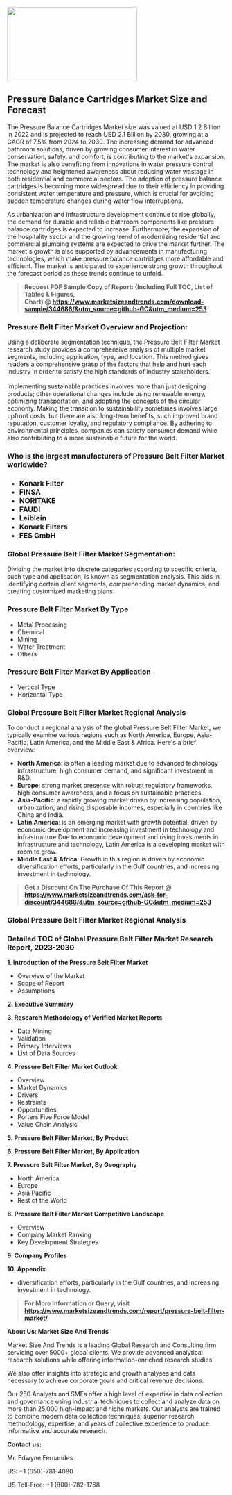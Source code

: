 <p><img class="alignnone size-medium wp-image-20088" src="https://ffe5etoiles.com/wp-content/uploads/2024/12/MST1-300x171.png" alt="" width="300" height="171" /></p><h2>Pressure Balance Cartridges Market Size and Forecast</h2><p>The Pressure Balance Cartridges Market size was valued at USD 1.2 Billion in 2022 and is projected to reach USD 2.1 Billion by 2030, growing at a CAGR of 7.5% from 2024 to 2030. The increasing demand for advanced bathroom solutions, driven by growing consumer interest in water conservation, safety, and comfort, is contributing to the market's expansion. The market is also benefiting from innovations in water pressure control technology and heightened awareness about reducing water wastage in both residential and commercial sectors. The adoption of pressure balance cartridges is becoming more widespread due to their efficiency in providing consistent water temperature and pressure, which is crucial for avoiding sudden temperature changes during water flow interruptions.</p><p>As urbanization and infrastructure development continue to rise globally, the demand for durable and reliable bathroom components like pressure balance cartridges is expected to increase. Furthermore, the expansion of the hospitality sector and the growing trend of modernizing residential and commercial plumbing systems are expected to drive the market further. The market's growth is also supported by advancements in manufacturing technologies, which make pressure balance cartridges more affordable and efficient. The market is anticipated to experience strong growth throughout the forecast period as these trends continue to unfold.</p></p><blockquote id="" class=""><strong>Request PDF Sample Copy of Report: (Including Full TOC, List of Tables &amp; Figures, Chart)&nbsp;@&nbsp;<strong><a href="https://www.marketsizeandtrends.com/download-sample/344686/&utm_source=github-GC&utm_medium=253" target="_blank">https://www.marketsizeandtrends.com/download-sample/344686/&utm_source=github-GC&utm_medium=253</a></strong></strong></blockquote><h3 id="" class="">Pressure Belt Filter Market&nbsp;Overview and Projection:</h3><p id="" class="">Using a deliberate segmentation technique, the Pressure Belt Filter Market research study provides a comprehensive analysis of multiple market segments, including application, type, and location. This method gives readers a comprehensive grasp of the factors that help and hurt each industry in order to satisfy the high standards of industry stakeholders. <br /> <br />Implementing sustainable practices involves more than just designing products; other operational changes include using renewable energy, optimizing transportation, and adopting the concepts of the circular economy. Making the transition to sustainability sometimes involves large upfront costs, but there are also long-term benefits, such improved brand reputation, customer loyalty, and regulatory compliance. By adhering to environmental principles, companies can satisfy consumer demand while also contributing to a more sustainable future for the world.</p><h3 id="" class="">Who is the largest manufacturers of&nbsp;Pressure Belt Filter Market worldwide?</h3><h3 class=""><p><ul><li>Konark Filter </li><li> FINSA </li><li> NORITAKE </li><li> FAUDI </li><li> Leiblein </li><li> Konark Filters </li><li> FES GmbH</li></ul></p></h3><h3 id="" class="">Global&nbsp;Pressure Belt Filter Market Segmentation:</h3><p id="" class="">Dividing the market into discrete categories according to specific criteria, such type and application, is known as segmentation analysis. This aids in identifying certain client segments, comprehending market dynamics, and creating customized marketing plans.</p><h3 id="" class="">Pressure Belt Filter Market&nbsp;By Type</h3><p><p><ul><li>Metal Processing</li><li> Chemical</li><li> Mining</li><li> Water Treatment</li><li> Others</p></li></ul></p></p><h3 id="" class="">Pressure Belt Filter Market&nbsp;By Application</h3><p class=""><p><ul><li>Vertical Type</li><li> Horizontal Type</li></ul></p></p><h3 id="" class="">Global Pressure Belt Filter Market Regional Analysis</h3><p id="" class="">To conduct a regional analysis of the global Pressure Belt Filter Market, we typically examine various regions such as North America, Europe, Asia-Pacific, Latin America, and the Middle East &amp; Africa. Here's a brief overview:</p><ul><li><strong>North America</strong>: is often a leading market due to advanced technology infrastructure, high consumer demand, and significant investment in R&amp;D.</li><li><strong>Europe</strong>: strong market presence with robust regulatory frameworks, high consumer awareness, and a focus on sustainable practices.</li><li><strong>Asia-Pacific</strong>: a rapidly growing market driven by increasing population, urbanization, and rising disposable incomes, especially in countries like China and India.</li><li><strong>Latin America</strong>: is an emerging market with growth potential, driven by economic development and increasing investment in technology and infrastructure.Due to economic development and rising investments in infrastructure and technology, Latin America is a developing market with room to grow.</li><li><strong>Middle East &amp; Africa</strong>: Growth in this region is driven by economic diversification efforts, particularly in the Gulf countries, and increasing investment in technology.</li></ul><blockquote id="" class=""><strong>Get a Discount On The Purchase Of This Report @ <strong><a href="https://www.marketsizeandtrends.com/ask-for-discount/344686/&utm_source=github-GC&utm_medium=253" target="_blank">https://www.marketsizeandtrends.com/ask-for-discount/344686/&utm_source=github-GC&utm_medium=253</a></strong></strong></blockquote><h3 id="" class="">Global Pressure Belt Filter Market Regional Analysis</h3><h3 id="" class="">Detailed TOC of Global Pressure Belt Filter Market Research Report, 2023-2030</h3><p id="" class=""><strong>1. Introduction of the Pressure Belt Filter Market</strong></p><ul><li>Overview of the Market</li><li>Scope of Report</li><li>Assumptions</li></ul><p id="" class=""><strong>2. Executive Summary</strong></p><p id="" class=""><strong>3. Research Methodology of Verified Market Reports</strong></p><ul><li>Data Mining</li><li>Validation</li><li>Primary Interviews</li><li>List of Data Sources</li></ul><p id="" class=""><strong>4. Pressure Belt Filter Market Outlook</strong></p><ul><li>Overview</li><li>Market Dynamics</li><li>Drivers</li><li>Restraints</li><li>Opportunities</li><li>Porters Five Force Model</li><li>Value Chain Analysis</li></ul><p id="" class=""><strong>5. Pressure Belt Filter Market, By Product</strong></p><p id="" class=""><strong>6. Pressure Belt Filter Market, By Application</strong></p><p id="" class=""><strong>7. Pressure Belt Filter Market, By Geography</strong></p><ul><li>North America</li><li>Europe</li><li>Asia Pacific</li><li>Rest of the World</li></ul><p id="" class=""><strong>8. Pressure Belt Filter Market Competitive Landscape</strong></p><ul><li>Overview</li><li>Company Market Ranking</li><li>Key Development Strategies</li></ul><p id="" class=""><strong>9. Company Profiles</strong></p><p id="" class=""><strong>10. Appendix</strong></p><ul><li>diversification efforts, particularly in the Gulf countries, and increasing investment in technology.</li></ul><blockquote id="" class=""><strong>For More Information or Query, visit <strong><strong><a href="https://www.marketsizeandtrends.com/report/pressure-belt-filter-market/" target="_blank">https://www.marketsizeandtrends.com/report/pressure-belt-filter-market/</a></strong></strong></strong></blockquote><p id="" class=""><strong>About Us: Market Size And Trends</strong></p><p id="" class="">Market Size And Trends is a leading Global Research and Consulting firm servicing over 5000+ global clients. We provide advanced analytical research solutions while offering information-enriched research studies.</p><p id="" class="">We also offer insights into strategic and growth analyses and data necessary to achieve corporate goals and critical revenue decisions.</p><p id="" class="">Our 250 Analysts and SMEs offer a high level of expertise in data collection and governance using industrial techniques to collect and analyze data on more than 25,000 high-impact and niche markets. Our analysts are trained to combine modern data collection techniques, superior research methodology, expertise, and years of collective experience to produce informative and accurate research.</p><p id="" class=""><strong>Contact us:</strong></p><p id="" class="">Mr. Edwyne Fernandes</p><p id="" class="">US: +1 (650)-781-4080</p><p id="" class="">US Toll-Free: +1 (800)-782-1768</p>
